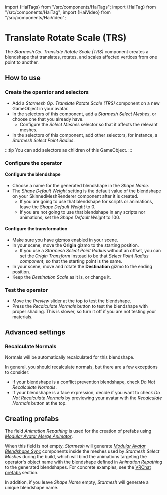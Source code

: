 ﻿import {HaiTags} from "/src/components/HaiTags";
import {HaiTag} from "/src/components/HaiTag";
import {HaiVideo} from "/src/components/HaiVideo";

# Translate Rotate Scale (TRS)

The *Starmesh Op. Translate Rotate Scale (TRS)* component creates a blendshape that translates, rotates, and scales affected vertices
from one point to another.

<HaiVideo src="../img/xN5fmy0syx.mp4"></HaiVideo>

## How to use

### Create the operator and selectors

- Add a *Starmesh Op. Translate Rotate Scale (TRS)* component on a new GameObject in your avatar.
- In the selectors of this component, add a *Starmesh Select Meshes*, or choose one that you already have.
  - Configure the *Select Meshes* selector so that it affects the relevant meshes.
- In the selectors of this component, add other selectors, for instance, a *Starmesh Select Point Radius*.

:::tip
You can add selectors as children of this GameObject.
:::

### Configure the operator

#### Configure the blendshape

- Choose a name for the generated blendshape in the *Shape Name*.
- The *Shape Default Weight* setting is the default value of the blendshape on your SkinnedMeshRenderer component after it is created.
  - If you are going to use that blendshape for scripts or animations, leave the *Shape Default Weight* to 0.
  - If you are not going to use that blendshape in any scripts nor animations, set the *Shape Default Weight* to 100.

#### Configure the transformation

- Make sure you have gizmos enabled in your scene.
- In your scene, move the **Origin** gizmo to the starting position.
  - If you use a *Starmesh Select Point Radius* without an offset, you can set the *Origin Transform* instead to be that *Select Point Radius component*,
    so that the starting point is the same.
<HaiVideo src="../img/D7ZTv8kgch.mp4"></HaiVideo>
- In your scene, move and rotate the **Destination** gizmo to the ending position.
- Keep the *Destination Scale* as it is, or change it.

### Test the operator

- Move the *Preview* slider at the top to test the blendshape.
- Press the *Recalculate Normals* button to test the blendshape with proper shading. This is slower, so turn it off if you are not testing your materials.

## Advanced settings

### Recalculate Normals

Normals will be automatically recalculated for this blendshape.

In general, you should recalculate normals, but there are a few exceptions to consider:
- If your blendshape is a conflict prevention blendshape, check *Do Not Recalculate Normals*.
- If your blendshape is a face expression, decide if you want to check *Do Not Recalculate Normals* by previewing your avatar with the *Recalculate Normals* button at the top.

## Creating prefabs

<HaiTags>
<HaiTag requiresVRChat={true} />
</HaiTags>

The field *Animation Repathing* is used for the creation of <HaiTag requiresVRChat={true} short={true} /> prefabs using *[Modular Avatar Merge Animator](https://modular-avatar.nadena.dev/docs/reference/merge-animator)*.

When this field is not empty, *Starmesh* will generate *[Modular Avatar Blendshape Sync](https://modular-avatar.nadena.dev/docs/reference/blendshape-sync)* components inside the meshes
used by *Starmesh Select Meshes* during the build, which will bind the animations targeting the operator's object name with the blendshape defined
in *Animation Repathing* to the generated blendshapes. For concrete examples, see the [VRChat prefabs](../prefabs) section.

In addition, if you leave *Shape Name* empty, *Starmesh* will generate a unique blendshape name.
